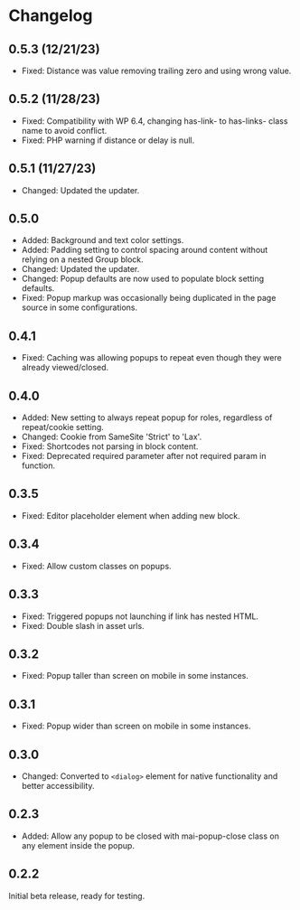 # Changelog

## 0.5.3 (12/21/23)
* Fixed: Distance was value removing trailing zero and using wrong value.

## 0.5.2 (11/28/23)
* Fixed: Compatibility with WP 6.4, changing has-link- to has-links- class name to avoid conflict.
* Fixed: PHP warning if distance or delay is null.

## 0.5.1 (11/27/23)
* Changed: Updated the updater.

## 0.5.0
* Added: Background and text color settings.
* Added: Padding setting to control spacing around content without relying on a nested Group block.
* Changed: Updated the updater.
* Changed: Popup defaults are now used to populate block setting defaults.
* Fixed: Popup markup was occasionally being duplicated in the page source in some configurations.

## 0.4.1
* Fixed: Caching was allowing popups to repeat even though they were already viewed/closed.

## 0.4.0
* Added: New setting to always repeat popup for roles, regardless of repeat/cookie setting.
* Changed: Cookie from SameSite 'Strict' to 'Lax'.
* Fixed: Shortcodes not parsing in block content.
* Fixed: Deprecated required parameter after not required param in function.

## 0.3.5
* Fixed: Editor placeholder element when adding new block.

## 0.3.4
* Fixed: Allow custom classes on popups.

## 0.3.3
* Fixed: Triggered popups not launching if link has nested HTML.
* Fixed: Double slash in asset urls.

## 0.3.2
* Fixed: Popup taller than screen on mobile in some instances.

## 0.3.1
* Fixed: Popup wider than screen on mobile in some instances.

## 0.3.0
* Changed: Converted to `<dialog>` element for native functionality and better accessibility.

## 0.2.3
* Added: Allow any popup to be closed with mai-popup-close class on any element inside the popup.

## 0.2.2
Initial beta release, ready for testing.

